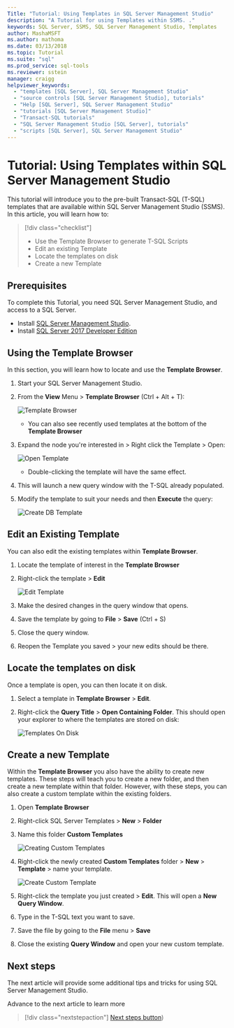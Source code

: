 ```yaml
---
Title: "Tutorial: Using Templates in SQL Server Management Studio"
description: "A Tutorial for using Templates within SSMS. ." 
keywords: SQL Server, SSMS, SQL Server Management Studio, Templates
author: MashaMSFT
ms.author: mathoma
ms.date: 03/13/2018
ms.topic: Tutorial
ms.suite: "sql"
ms.prod_service: sql-tools
ms.reviewer: sstein
manager: craigg
helpviewer_keywords: 
  - "templates [SQL Server], SQL Server Management Studio"
  - "source controls [SQL Server Management Studio], tutorials"
  - "Help [SQL Server], SQL Server Management Studio"
  - "tutorials [SQL Server Management Studio]"
  - "Transact-SQL tutorials"
  - "SQL Server Management Studio [SQL Server], tutorials"
  - "scripts [SQL Server], SQL Server Management Studio"
---
```


# Tutorial: Using Templates within SQL Server Management Studio
This tutorial will introduce you to the pre-built Transact-SQL (T-SQL) templates that are available within SQL Server Management Studio (SSMS). In this article, you will learn how to:

> [!div class="checklist"]
> * Use the Template Browser to generate T-SQL Scripts
> * Edit an existing Template 
> * Locate the templates on disk
> * Create a new Template
   

## Prerequisites
To complete this Tutorial, you need SQL Server Management Studio, and access to a SQL Server. 

- Install [SQL Server Management Studio](https://docs.microsoft.com/en-us/sql/ssms/download-sql-server-management-studio-ssms).
- Install [SQL Server 2017 Developer Edition](https://www.microsoft.com/en-us/sql-server/sql-server-downloads)

 

## Using the Template Browser
In this section, you will learn how to locate and use the **Template Browser**. 

1. Start your SQL Server Management Studio.
2. From the **View** Menu > **Template Browser** (Ctrl + Alt + T): 

    ![Template Browser](media/templates-ssms/templatebrowser.png)
    - You can also see recently used templates at the bottom of the **Template Browser**

3. Expand the node you're interested in > Right click the Template > Open:

    ![Open Template](media/templates-ssms/opentemplate.png)
    - Double-clicking the template will have the same effect.

4. This will launch a new query window with the T-SQL already populated. 
5. Modify the template to suit your needs and then **Execute** the query:
    
    ![Create DB Template](media/templates-ssms/createdbtemplate.png)


## Edit an Existing Template
You can also edit the existing templates within **Template Browser**.  

1. Locate the template of interest in the **Template Browser**
2. Right-click the template > **Edit**

    ![Edit Template](media/templates-ssms/edittemplate.png)

3. Make the desired changes in the query window that opens.
4. Save the template by going to **File** > **Save** (Ctrl + S)
5. Close the query window.
6. Reopen the Template you saved > your new edits should be there.
 

## Locate the templates on disk
Once a template is open, you can then locate it on disk.

1. Select a template in **Template Browser** > **Edit**.
2. Right-click the **Query Title** > **Open Containing Folder**. 
This should open your explorer to where the templates are stored on disk: 

    ![Templates On Disk](media/templates-ssms/templatesondisk.png)
  

## Create a new Template
Within the **Template Browser** you also have the ability to create new templates. These steps will teach you to create a new folder, and then create a new template within that folder. However, with these steps, you can also create a custom template within the existing folders. 

1. Open **Template Browser**
2. Right-click SQL Server Templates > **New** > **Folder** 
3. Name this folder **Custom Templates**

    ![Creating Custom Templates](media/templates-ssms/creatingcustomtemplate.png)

4. Right-click the newly created **Custom Templates** folder > **New** > **Template** > name your template. 
 
    ![Create Custom Template](media/templates-ssms/createnewtemplate.png)
   
5. Right-click the template you just created > **Edit**. This will open a **New Query Window**.
6. Type in the T-SQL text you want to save. 
7. Save the file by going to the **File** menu > **Save**
8. Close the existing **Query Window** and open your new custom template. 

    

## Next steps
The next article will provide some additional tips and tricks for using SQL Server Management Studio. 

Advance to the next article to learn more
> [!div class="nextstepaction"]
> [Next steps button](ssms-tricks.md))
